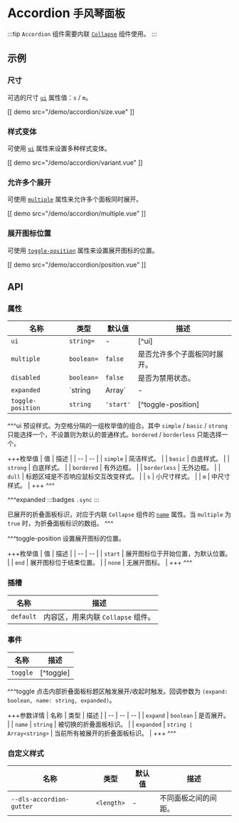 # Accordion <small>手风琴面板</small>

:::tip
`Accordion` 组件需要内联 [`Collapse`](./collapse) 组件使用。
:::

## 示例

### 尺寸

可选的尺寸 [`ui`](#props-ui) 属性值：`s` / `m`。

[[ demo src="/demo/accordion/size.vue" ]]

### 样式变体

可使用 [`ui`](#props-ui) 属性来设置多种样式变体。

[[ demo src="/demo/accordion/variant.vue" ]]

### 允许多个展开

可使用 [`multiple`](#props-multiple) 属性来允许多个面板同时展开。

[[ demo src="/demo/accordion/multiple.vue" ]]

### 展开图标位置

可使用 [`toggle-position`](#props-toggle-position) 属性来设置展开图标的位置。

[[ demo src="/demo/accordion/position.vue" ]]

## API

### 属性

| 名称 | 类型 | 默认值 | 描述 |
| -- | -- | -- | -- |
| ``ui`` | `string=` | - | [^ui] |
| ``multiple`` | `boolean=` | `false` | 是否允许多个子面板同时展开。 |
| ``disabled`` | `boolean=` | `false` | 是否为禁用状态。 |
| ``expanded`` | `string | Array<string>` | - | [^expanded] |
| ``toggle-position`` | `string` | `'start'` | [^toggle-position] |

^^^ui
预设样式。为空格分隔的一组枚举值的组合。其中 `simple` / `basic` / `strong` 只能选择一个，不设置则为默认的普通样式。`bordered` / `borderless` 只能选择一个。


+++枚举值
| 值 | 描述 |
| -- | -- |
| `simple` | 简洁样式。 |
| `basic` | 白底样式。 |
| `strong` | 白底样式。 |
| `bordered` | 有外边框。 |
| `borderless` | 无外边框。 |
| `dull` | 标题区域是不否响应鼠标交互改变样式。 |
| `s` | 小尺寸样式。 |
| `m` | 中尺寸样式。 |
+++
^^^

^^^expanded
:::badges
`.sync`
:::

已展开的折叠面板标识，对应于内联 `Collapse` 组件的 [`name`](./collapse#props-name) 属性。当 `multiple` 为 `true` 时，为折叠面板标识的数组。
^^^

^^^toggle-position
设置展开图标的位置。

+++枚举值
| 值 | 描述 |
| -- | -- |
| `start` | 展开图标位于开始位置，为默认位置。 |
| `end` | 展开图标位于结束位置。 |
| `none` | 无展开图标。 |
+++
^^^

### 插槽

| 名称 | 描述 |
| -- | -- |
| ``default`` | 内容区，用来内联 `Collapse` 组件。 |

### 事件

| 名称 | 描述 |
| -- | -- |
| ``toggle`` | [^toggle] |

^^^toggle
点击内部折叠面板标题区触发展开/收起时触发。回调参数为 `(expand: boolean, name: string, expanded)`。

+++参数详情
| 名称 | 类型 | 描述 |
| -- | -- | -- |
| `expand` | `boolean` | 是否展开。 |
| `name` | `string` | 被切换的折叠面板标识。 |
| `expanded` | `string | Array<string>` | 当前所有被展开的折叠面板标识。 |
+++
^^^

### 自定义样式

| 名称 | 类型 | 默认值 | 描述 |
| -- | -- | -- | -- |
| ``--dls-accordion-gutter`` | `<length>` | - | 不同面板之间的间距。 |
